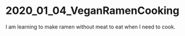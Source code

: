 # 2020_01_04_VeganRamenCooking
I am learning to make ramen without meat to eat when I need to cook.
